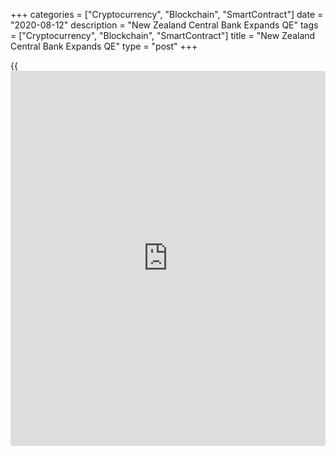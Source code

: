 +++
categories = ["Cryptocurrency", "Blockchain", "SmartContract"]
date = "2020-08-12"
description = "New Zealand Central Bank Expands QE"
tags = ["Cryptocurrency", "Blockchain", "SmartContract"]
title = "New Zealand Central Bank Expands QE"
type = "post"
+++

{{<iframe id="large-banner" src="https://www.bounty.group/#slide=8.0" width="100%" height="600" scrolling="no" style="border: 0px solid rgb(216, 221, 230); border-radius: 3px;">}}

New Zealand central bank expanded the asset purchase programme
unexpectedly on Wednesday as downside risk to the outlook remains amid
global economic disruption caused by the [coronavirus][1] pandemic.  
  
The Monetary Policy Committee of the Reserve Bank of New Zealand decided
to expand the Large Scale Asset Purchase programme up to NZ$100 billion
and also agreed that a package of additional monetary instruments must
remain in active preparation.

The central bank retained its key interest rate at 0.25 percent.

Members observed that significant uncertainty existed as to virus
containment, and that this was dampening economic confidence globally.

As the nation contained the local spread of the coronavirus, members
said the recent domestic economic activity and employment had been
stronger than expected in the May Monetary Policy Statement.

However, the recovery in economic activity had been uneven across
industries and regions, with ongoing international border restrictions
severely curtailing migration and services' export earnings.

The MPC said that the outlook for global economic activity remains weak.
It also noted that a rise in the New Zealand dollar exchange rate has
moderated local exporters' incomes.

"The Committee noted a risk that persistent low inflation and employment
become embedded in people's expectations, creating the need for more
monetary stimulus than otherwise," the bank said.

Policymakers agreed that a deep and protracted economic downturn with
high unemployment would pose a more serious risk to financial stability.

The higher cap on QE is not expected to be reached until June 2022,
which means the Bank may not have to increase the current pace of asset
purchases, Ben Udy, an economist at Capital Economics, said.

For comments and feedback [contact](https://www.playgroundfx.com/contact/): editorial@rtt[news](https://www.letsplayfx.com/blog/forex-news-website/).com

[Business News][2]

   1. www.rtt[news](https://www.letsplayfx.com/blog/forex-news-website/).com/list/coronavirus.aspx
   2. www.rtt[news](https://www.letsplayfx.com/blog/forex-news-website/).com/Content/Business.aspx